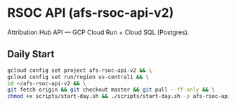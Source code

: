 # RSOC API (afs-rsoc-api-v2)

Attribution Hub API — GCP Cloud Run + Cloud SQL (Postgres).

## Daily Start
```bash
gcloud config set project afs-rsoc-api-v2 && \
gcloud config set run/region us-central1 && \
cd ~/afs-rsoc-api-v2 && \
git fetch origin && git checkout master && git pull --ff-only && \
chmod +x scripts/start-day.sh && ./scripts/start-day.sh -p afs-rsoc-api-v2
